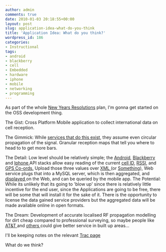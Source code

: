 ```yaml
---
author: admin
comments: true
date: 2010-01-03 20:18:55+00:00
layout: post
slug: application-idea-what-do-you-think
title: 'Application Idea: What do you think?'
wordpress_id: 186
categories:
- Instructional
tags:
- android
- blackberry
- cell
- Embedded
- hardware
- iphone
- mobile
- networking
- programming
---
```


As part of the whole [New Years Resolutions](http://www.andrewbolster.info/2009/12/new-years-resolutions/) plan, I'm gonna get started on the OSS development thing.

The Gist: Cross Platform Mobile application to collect international data on cell reception.

The Gimmick: While [services that do this exist](http://www.cellreception.com/), they assume even circular propagation of the signal. Granular reception maps that tell you where to head to to get more bars.

The Detail: Low level should be relatively simple; the [Android](http://developer.android.com/reference/packages.html), [Blackberry](http://www.blackberry.com/developers/docs/5.0.0api/index.html) and [Iphone ](http://developer.apple.com/iphone/library/navigation/index.html)API stacks allow easy reading of the current [cell ID](http://developer.android.com/reference/android/telephony/NeighboringCellInfo.html), [RSSI](http://www.blackberry.com/developers/docs/5.0.0api/net/rim/device/api/system/GPRSInfo.GPRSCellInfo.html), and [GPS Co-ords.](http://developer.apple.com/iphone/library/documentation/CoreLocation/Reference/CoreLocation_Framework/index.html) Upload those three values over [XML ](http://en.wikipedia.org/wiki/XML)(or [Something](http://en.wikipedia.org/wiki/Lightweight_markup_language)), Web service plugs that into a MySQL server, which is then aggregated, and [displayed ](http://code.google.com/apis/maps/)on the Web, and can be queried by the mobile app.
The Potential: While its unlikely that its going to 'blow up' since there is relatively little incentive for the end user, since the Applications are going to be free, there will be some that will install it for the sake of it. There is the opportunity to license the data gained service providers but the aggregated data will be made available online in open formats.

The Dream: Development of accurate localised RF propagation modelling for dirt cheap compared to professional surveying, so maybe people like [AT&T ](http://forums.wireless.att.com/cng/board/message?board.id=apple&thread.id=12071)and [others ](http://forum.o2.co.uk/viewtopic.php?p=151120)could give better service in built up areas...

I'll be keeping notes on the relevant [Trac page](http://andrewbolster.info/receptur)

What do we think?

